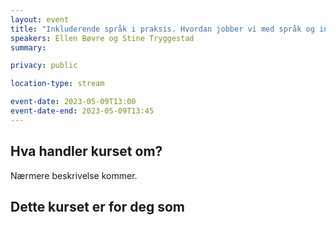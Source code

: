 ```yaml
---
layout: event
title: "Inkluderende språk i praksis. Hvordan jobber vi med språk og innhold i brev til personer med lave norskkunnskaper?"
speakers: Ellen Bøvre og Stine Tryggestad
summary: 

privacy: public

location-type: stream

event-date: 2023-05-09T13:00
event-date-end: 2023-05-09T13:45
---
```

## Hva handler kurset om?
Nærmere beskrivelse kommer. 

## Dette kurset er for deg som
